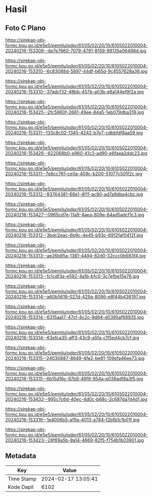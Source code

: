 # Hasil

## Foto C Plano

https://sirekap-obj-formc.kpu.go.id/e5e5/pemilu/pdpr/61/05/02/20/10/6105022010004-20240216-153309--de7e7660-7079-4791-8159-98135e06498d.jpg

https://sirekap-obj-formc.kpu.go.id/e5e5/pemilu/pdpr/61/05/02/20/10/6105022010004-20240216-153310--6c83088d-5897-44df-b65d-9c4557628a36.jpg

https://sirekap-obj-formc.kpu.go.id/e5e5/pemilu/pdpr/61/05/02/20/10/6105022010004-20240216-153310--37adcf32-48bb-457b-a03b-e8a144ef9f2a.jpg

https://sirekap-obj-formc.kpu.go.id/e5e5/pemilu/pdpr/61/05/02/20/10/6105022010004-20240216-153425--2fc5960f-2661-49ee-84a5-1eb079dba319.jpg

https://sirekap-obj-formc.kpu.go.id/e5e5/pemilu/pdpr/61/05/02/20/10/6105022010004-20240216-153311--133c8c02-1345-4242-b7e7-cdbbfdf8aa59.jpg

https://sirekap-obj-formc.kpu.go.id/e5e5/pemilu/pdpr/61/05/02/20/10/6105022010004-20240216-153426--622068b0-e960-41c3-ad90-e6faea2ddc23.jpg

https://sirekap-obj-formc.kpu.go.id/e5e5/pemilu/pdpr/61/05/02/20/10/6105022010004-20240216-153311--7e8cc761-ce0a-409c-b200-51077c501f2c.jpg

https://sirekap-obj-formc.kpu.go.id/e5e5/pemilu/pdpr/61/05/02/20/10/6105022010004-20240216-153312--83764381-66e1-4f11-ac90-ad7a9dba4cbc.jpg

https://sirekap-obj-formc.kpu.go.id/e5e5/pemilu/pdpr/61/05/02/20/10/6105022010004-20240216-153427--0965cd7e-11a9-4aea-809e-84ad5adcf1c3.jpg

https://sirekap-obj-formc.kpu.go.id/e5e5/pemilu/pdpr/61/05/02/20/10/6105022010004-20240216-153312--3bdc2eac-6b9c-4e45-b93c-6912faf0412f.jpg

https://sirekap-obj-formc.kpu.go.id/e5e5/pemilu/pdpr/61/05/02/20/10/6105022010004-20240216-153313--ae26b95a-1381-4494-82d0-32ccc0b693f4.jpg

https://sirekap-obj-formc.kpu.go.id/e5e5/pemilu/pdpr/61/05/02/20/10/6105022010004-20240216-153313--fc1cdf3a-e592-4a1b-b1c0-3c7efbe15e76.jpg

https://sirekap-obj-formc.kpu.go.id/e5e5/pemilu/pdpr/61/05/02/20/10/6105022010004-20240216-153314--a60b5618-027d-429a-8096-e8f44b436197.jpg

https://sirekap-obj-formc.kpu.go.id/e5e5/pemilu/pdpr/61/05/02/20/10/6105022010004-20240216-153314--6315aa17-47cf-4c2c-9d64-d0395af68935.jpg

https://sirekap-obj-formc.kpu.go.id/e5e5/pemilu/pdpr/61/05/02/20/10/6105022010004-20240216-153314--63efca35-aff3-43c9-a5fa-c1f5ed4cb7cf.jpg

https://sirekap-obj-formc.kpu.go.id/e5e5/pemilu/pdpr/61/05/02/20/10/6105022010004-20240216-153315--24030887-8649-4fe2-be81-109efa46ee73.jpg

https://sirekap-obj-formc.kpu.go.id/e5e5/pemilu/pdpr/61/05/02/20/10/6105022010004-20240216-153315--6b15d16c-97b6-49f8-954a-e038adf8a3f5.jpg

https://sirekap-obj-formc.kpu.go.id/e5e5/pemilu/pdpr/61/05/02/20/10/6105022010004-20240216-153432--995c7c6d-40ec-4d0c-b68c-2c687da7d4d1.jpg

https://sirekap-obj-formc.kpu.go.id/e5e5/pemilu/pdpr/61/05/02/20/10/6105022010004-20240216-153316--1e4006b5-af9a-4013-a784-f2bfb1c1b01f.jpg

https://sirekap-obj-formc.kpu.go.id/e5e5/pemilu/pdpr/61/05/02/20/10/6105022010004-20240216-153423--28f69a5b-9a14-4669-82f5-f754b1b03901.jpg


## Metadata

| Key        | Value               |
| ---------- | ------------------- |
| Time Stamp | 2024-02-17 13:05:41 |
| Kode Dapil | 6102                |




